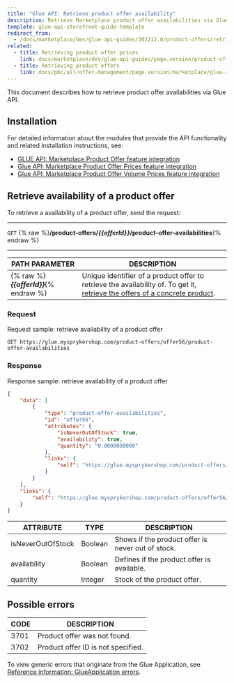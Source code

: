 ```yaml
---
title: "Glue API: Retrieve product offer availability"
description: Retrieve Marketplace product offer availabilities via Glue API
template: glue-api-storefront-guide-template
redirect_from:
  - /docs/marketplace/dev/glue-api-guides/202212.0/product-offers/retrieving-product-offer-availability.html
related:
  - title: Retrieving product offer prices
    link: docs/marketplace/dev/glue-api-guides/page.version/product-offers/retrieving-product-offer-prices.html
  - title: Retrieving product offers
    link: docs/pbc/all/offer-management/page.version/marketplace/glue-api-retrieve-product-offers.html
---
```


This document describes how to retrieve product offer availabilities via Glue API.


## Installation

For detailed information about the modules that provide the API functionality and related installation instructions, see:
* [GLUE API: Marketplace Product Offer feature integration](/docs/pbc/all/offer-management/{{page.version}}/marketplace/install-and-upgrade/install-glue-api/install-the-marketplace-product-offer-glue-api.html)
* [Glue API: Marketplace Product Offer Prices feature integration](/docs/pbc/all/price-management/{{page.version}}/marketplace/install-and-upgrade/install-glue-api/install-the-marketplace-product-offer-prices-glue-api.html)
* [Glue API: Marketplace Product Offer Volume Prices feature integration](/docs/pbc/all/price-management/{{page.version}}/marketplace/install-and-upgrade/install-glue-api/install-the-marketplace-product-offer-prices-glue-api.html)

## Retrieve availability of a product offer

To retrieve a availability of a product offer, send the request:

***
`GET` {% raw %}**/product-offers/*{{offerId}}*/product-offer-availabilities**{% endraw %}
***

| PATH PARAMETER | DESCRIPTION |
| ------------------ | ---------------------- |
| {% raw %}***{{offerId}}***{% endraw %} | Unique identifier of a product offer to retrieve the availability of. To get it, [retrieve the offers of a concrete product](/docs/pbc/all/product-information-management/{{page.version}}/marketplace/manage-using-glue-api/retrieve-product-offers-of-concrete-products.html). |

### Request

Request sample: retrieve availability of a product offer

`GET https://glue.mysprykershop.com/product-offers/offer56/product-offer-availabilities`

### Response

Response sample: retrieve availability of a product offer

```json
{
    "data": [
        {
            "type": "product-offer-availabilities",
            "id": "offer56",
            "attributes": {
                "isNeverOutOfStock": true,
                "availability": true,
                "quantity": "0.0000000000"
            },
            "links": {
                "self": "https://glue.mysprykershop.com/product-offers/offer56/product-offer-availabilities"
            }
        }
    ],
    "links": {
        "self": "https://glue.mysprykershop.com/product-offers/offer56/product-offer-availabilities"
    }
}
```

<a name="product-offer-availability-response-attributes"></a>

|ATTRIBUTE  |TYPE  |DESCRIPTION  |
|---------|---------|---------|
| isNeverOutOfStock          |  Boolean         | Shows if the product offer is never out of stock.          |
| availability          | Boolean          |Defines if the product offer is available.           |
| quantity          | Integer          |Stock of the product offer.           |


## Possible errors

| CODE | DESCRIPTION |
| - | -  |
| 3701     | Product offer was not found. |
| 3702     | Product offer ID is not specified. |

To view generic errors that originate from the Glue Application, see [Reference information: GlueApplication errors](/docs/scos/dev/glue-api-guides/{{page.version}}/reference-information-glueapplication-errors.html).
